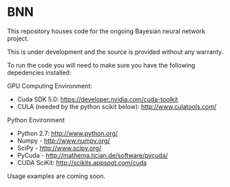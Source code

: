 BNN
===

This repository houses code for the ongoing Bayesian neural network project. 


This is under development and the source is provided without any warranty.

To run the code you will need to make sure you have the following depedencies installed:

GPU Computing Environment:

- Cuda SDK 5.0: https://developer.nvidia.com/cuda-toolkit
- CULA (needed by the python scikit below): http://www.culatools.com/

Python Environment

- Python 2.7: http://www.python.org/
- Numpy - http://www.numpy.org/
- SciPy - http://www.scipy.org/
- PyCuda - http://mathema.tician.de/software/pycuda/
- CUDA SciKit: http://scikits.appspot.com/cuda

Usage examples are coming soon.

